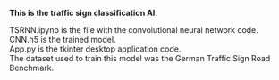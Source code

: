 **This is the traffic sign classification AI.**

TSRNN.ipynb is the file with the convolutional neural network code.  
CNN.h5 is the trained model.                                         
App.py is the tkinter desktop application code.  
The dataset used to train this model was the German Traffic Sign Road Benchmark.  

